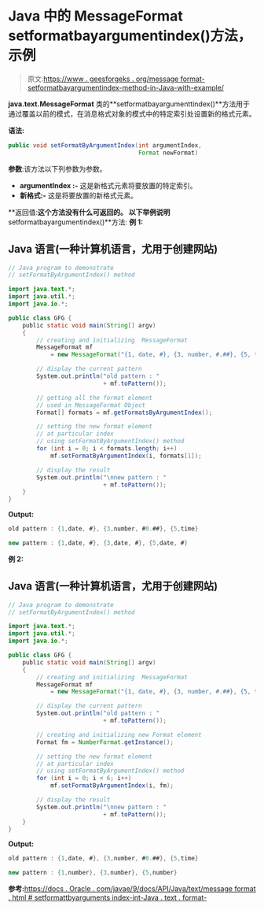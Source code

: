 # Java 中的 MessageFormat setformatbayargumentindex()方法，示例

> 原文:[https://www . geesforgeks . org/message format-setformatbayargumentindex-method-in-Java-with-example/](https://www.geeksforgeeks.org/messageformat-setformatbyargumentindex-method-in-java-with-example/)

**java.text.MessageFormat** 类的**setformatbayargumenttindex()**方法用于通过覆盖以前的模式，在消息格式对象的模式中的特定索引处设置新的格式元素。

**语法:**

```java
public void setFormatByArgumentIndex(int argumentIndex,
                                     Format newFormat)
```

**参数**:该方法以下列参数为参数。

*   **argumentIndex :-** 这是新格式元素将要放置的特定索引。
*   **新格式:-** 这是将要放置的新格式元素。

**返回值:**这个方法没有什么可返回的。
以下举例说明**setformatbayargumentindex()**方法:
**例 1:**

## Java 语言(一种计算机语言，尤用于创建网站)

```java
// Java program to demonstrate
// setFormatByArgumentIndex() method

import java.text.*;
import java.util.*;
import java.io.*;

public class GFG {
    public static void main(String[] argv)
    {
        // creating and initializing  MessageFormat
        MessageFormat mf
            = new MessageFormat("{1, date, #}, {3, number, #.##}, {5, time}");

        // display the current pattern
        System.out.println("old pattern : "
                           + mf.toPattern());

        // getting all the format element
        // used in MessageFormat Object
        Format[] formats = mf.getFormatsByArgumentIndex();

        // setting the new format element
        // at particular index
        // using setFormatByArgumentIndex() method
        for (int i = 0; i < formats.length; i++)
            mf.setFormatByArgumentIndex(i, formats[1]);

        // display the result
        System.out.println("\nnew pattern : "
                           + mf.toPattern());
    }
}
```

**Output:** 

```java
old pattern : {1,date, #}, {3,number, #0.##}, {5,time}

new pattern : {1,date, #}, {3,date, #}, {5,date, #}
```

**例 2:**

## Java 语言(一种计算机语言，尤用于创建网站)

```java
// Java program to demonstrate
// setFormatByArgumentIndex() method

import java.text.*;
import java.util.*;
import java.io.*;

public class GFG {
    public static void main(String[] argv)
    {
        // creating and initializing  MessageFormat
        MessageFormat mf
            = new MessageFormat("{1, date, #}, {3, number, #.##}, {5, time}");

        // display the current pattern
        System.out.println("old pattern : "
                           + mf.toPattern());

        // creating and initializing new Format element
        Format fm = NumberFormat.getInstance();

        // setting the new format element
        // at particular index
        // using setFormatByArgumentIndex() method
        for (int i = 0; i < 6; i++)
            mf.setFormatByArgumentIndex(i, fm);

        // display the result
        System.out.println("\nnew pattern : "
                           + mf.toPattern());
    }
}
```

**Output:** 

```java
old pattern : {1,date, #}, {3,number, #0.##}, {5,time}

new pattern : {1,number}, {3,number}, {5,number}
```

**参考:**[https://docs . Oracle . com/javae/9/docs/API/Java/text/message format . html # setformattbyarguments index-int-Java . text . format-](https://docs.oracle.com/javase/9/docs/api/java/text/MessageFormat.html#setFormatByArgumentIndex-int-java.text.Format-)